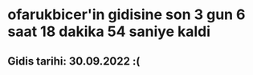 # ofarukbicer'in gidisine son 3 gun 6 saat 18 dakika 54 saniye kaldi

## Gidis tarihi: 30.09.2022 :(